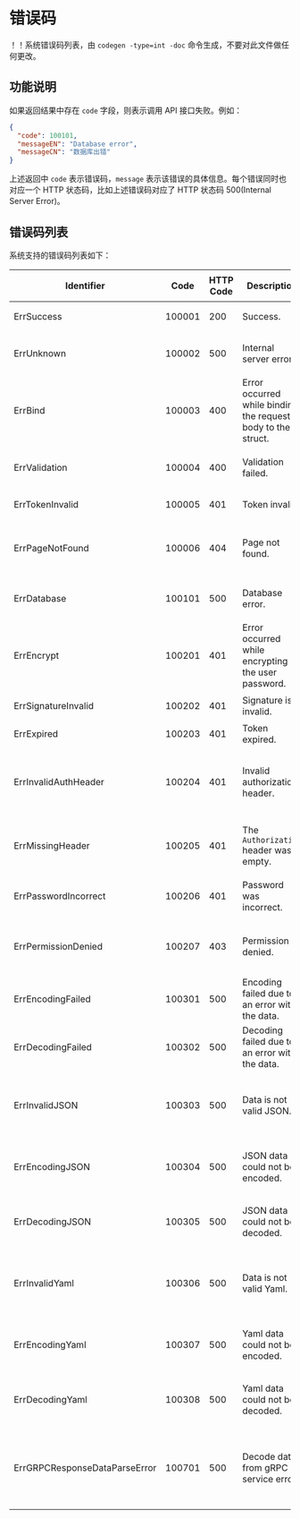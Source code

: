 # 错误码

！！系统错误码列表，由 `codegen -type=int -doc` 命令生成，不要对此文件做任何更改。

## 功能说明

如果返回结果中存在 `code` 字段，则表示调用 API 接口失败。例如：

```json
{
  "code": 100101,
  "messageEN": "Database error",
  "messageCN": "数据库出错"
}
```

上述返回中 `code` 表示错误码，`message` 表示该错误的具体信息。每个错误同时也对应一个 HTTP 状态码，比如上述错误码对应了 HTTP 状态码 500(Internal Server Error)。

## 错误码列表

系统支持的错误码列表如下：

| Identifier | Code | HTTP Code | Description |  中文描述 	|
| ---------- | ---- | --------- | ----------- | ----------- |
| ErrSuccess | 100001 | 200 | Success. | 请求成功 |
| ErrUnknown | 100002 | 500 | Internal server error. | 服务器出错 |
| ErrBind | 100003 | 400 | Error occurred while binding the request body to the struct. | 解析结构体出错 |
| ErrValidation | 100004 | 400 | Validation failed. | 参数校验失败 |
| ErrTokenInvalid | 100005 | 401 | Token invalid. | 令牌无效 |
| ErrPageNotFound | 100006 | 404 | Page not found. | 请求路由不存在 |
| ErrDatabase | 100101 | 500 | Database error. | 数据库出错 |
| ErrEncrypt | 100201 | 401 | Error occurred while encrypting the user password. | 用户密码加密失败 |
| ErrSignatureInvalid | 100202 | 401 | Signature is invalid. | 签名无效 |
| ErrExpired | 100203 | 401 | Token expired. | 令牌 |
| ErrInvalidAuthHeader | 100204 | 401 | Invalid authorization header. | 无效的请求授权头部 |
| ErrMissingHeader | 100205 | 401 | The `Authorization` header was empty. | 请求授权头部为空 |
| ErrPasswordIncorrect | 100206 | 401 | Password was incorrect. | 密码验证失败 |
| ErrPermissionDenied | 100207 | 403 | Permission denied. | 请求无权限执行 |
| ErrEncodingFailed | 100301 | 500 | Encoding failed due to an error with the data. | 数据编码出错 |
| ErrDecodingFailed | 100302 | 500 | Decoding failed due to an error with the data. | 数据解码出错 |
| ErrInvalidJSON | 100303 | 500 | Data is not valid JSON. | 数据非有效JSON结构 |
| ErrEncodingJSON | 100304 | 500 | JSON data could not be encoded. | JSON数据编码失败 |
| ErrDecodingJSON | 100305 | 500 | JSON data could not be decoded. | JSON数据解码失败 |
| ErrInvalidYaml | 100306 | 500 | Data is not valid Yaml. | 数据非有效YAML结构 |
| ErrEncodingYaml | 100307 | 500 | Yaml data could not be encoded. | YAML数据编码失败 |
| ErrDecodingYaml | 100308 | 500 | Yaml data could not be decoded. | YAML数据编码失败 |
| ErrGRPCResponseDataParseError | 100701 | 500 | Decode data from gRPC service error. | 解析gRPC服务返回数据失败 |

